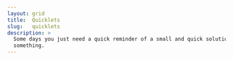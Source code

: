 ```yaml
---
layout: grid
title:  Quicklets
slug:   quicklets
description: >
  Some days you just need a quick reminder of a small and quick solution to
  something.
---
```

